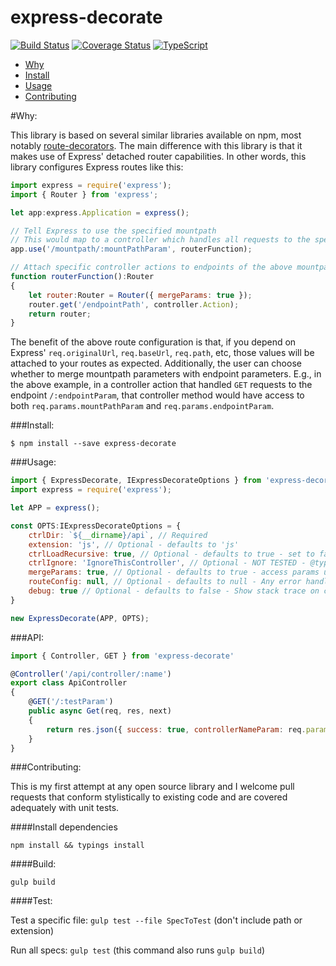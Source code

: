 # express-decorate

[![Build Status](https://travis-ci.org/mycompassspins/express-decorate.svg?branch=master)](https://travis-ci.org/mycompassspins/express-decorate)
[![Coverage Status](https://coveralls.io/repos/github/mycompassspins/express-decorate/badge.svg?branch=master)](https://coveralls.io/github/mycompassspins/express-decorate?branch=master)
[![TypeScript](https://badges.frapsoft.com/typescript/version/typescript-v18.svg?v=101)](https://github.com/ellerbrock/typescript-badges/)


* [Why](#why)
* [Install](#install)
* [Usage](#usage)
* [Contributing](#contributing)

#Why:

This library is based on several similar libraries available on npm, most notably [route-decorators](https://github.com/buunguyen/route-decorators). The main difference with this library is that it makes use of Express' 
detached router capabilities. In other words, this library configures Express routes like this:

```javascript
import express = require('express');
import { Router } from 'express';

let app:express.Application = express();

// Tell Express to use the specified mountpath
// This would map to a controller which handles all requests to the specified mountpath
app.use('/mountpath/:mountPathParam', routerFunction);

// Attach specific controller actions to endpoints of the above mountpath
function routerFunction():Router
{
    let router:Router = Router({ mergeParams: true });
    router.get('/endpointPath', controller.Action);
    return router;
}
```

The benefit of the above route configuration is that, if you depend on Express' `req.originalUrl`, `req.baseUrl`, `req.path`, etc, those values
will be attached to your routes as expected. Additionally, the user can choose whether to merge mountpath parameters with endpoint parameters.
E.g., in the above example, in a controller action that handled `GET` requests to the endpoint `/:endpointParam`, that controller method would have 
access to both `req.params.mountPathParam` and `req.params.endpointParam`.

###Install:

```
$ npm install --save express-decorate
```

###Usage:

```javascript
import { ExpressDecorate, IExpressDecorateOptions } from 'express-decorate'
import express = require('express');

let APP = express();

const OPTS:IExpressDecorateOptions = {
    ctrlDir: `${__dirname}/api`, // Required
    extension: 'js', // Optional - defaults to 'js'
    ctrlLoadRecursive: true, // Optional - defaults to true - set to false if there are no subdirectories in your controllers directory
    ctrlIgnore: 'IgnoreThisController', // Optional - NOT TESTED - @type {string|RegExp}
    mergeParams: true, // Optional - defaults to true - access params used in @Controller in Express's req.params object
    routeConfig: null, // Optional - defaults to null - Any error handling or routes not included in your API
    debug: true // Optional - defaults to false - Show stack trace on caught exceptions
}

new ExpressDecorate(APP, OPTS);
```

###API:

```javascript
import { Controller, GET } from 'express-decorate'

@Controller('/api/controller/:name')
export class ApiController
{
    @GET('/:testParam')
    public async Get(req, res, next)
    {
        return res.json({ success: true, controllerNameParam: req.params.name, testParam: req.params.testParam });
    }
}
```

###Contributing:

This is my first attempt at any open source library and I welcome pull requests that conform stylistically to existing code and are covered
adequately with unit tests.

####Install dependencies

`npm install && typings install`

####Build:

`gulp build`

####Test:

Test a specific file: `gulp test --file SpecToTest` (don't include path or extension)

Run all specs: `gulp test` (this command also runs `gulp build`)


